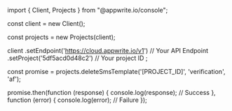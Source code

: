 import { Client, Projects } from "@appwrite.io/console";

const client = new Client();

const projects = new Projects(client);

client
    .setEndpoint('https://cloud.appwrite.io/v1') // Your API Endpoint
    .setProject('5df5acd0d48c2') // Your project ID
;

const promise = projects.deleteSmsTemplate('[PROJECT_ID]', 'verification', 'af');

promise.then(function (response) {
    console.log(response); // Success
}, function (error) {
    console.log(error); // Failure
});